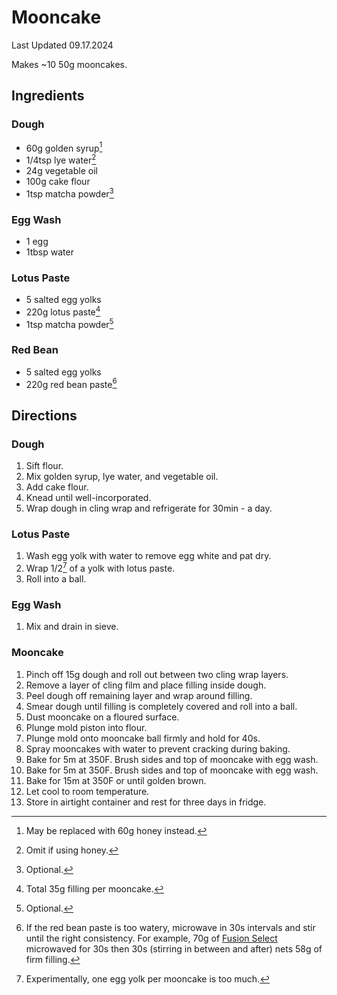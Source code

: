 # Mooncake

Last Updated 09.17.2024

Makes ~10 50g mooncakes.

## Ingredients

### Dough

* 60g golden syrup[^1]
* 1/4tsp lye water[^2]
* 24g vegetable oil
* 100g cake flour
* 1tsp matcha powder[^4]

### Egg Wash

* 1 egg
* 1tbsp water

### Lotus Paste

* 5 salted egg yolks
* 220g lotus paste[^3]
* 1tsp matcha powder[^5]

### Red Bean

* 5 salted egg yolks
* 220g red bean paste[^7]

## Directions

### Dough

1. Sift flour.
1. Mix golden syrup, lye water, and vegetable oil.
1. Add cake flour.
1. Knead until well-incorporated.
1. Wrap dough in cling wrap and refrigerate for 30min - a day.

### Lotus Paste

1. Wash egg yolk with water to remove egg white and pat dry.
1. Wrap 1/2[^6] of a yolk with lotus paste.
1. Roll into a ball.

### Egg Wash

1. Mix and drain in sieve.

### Mooncake

1. Pinch off 15g dough and roll out between two cling wrap layers.
1. Remove a layer of cling film and place filling inside dough.
1. Peel dough off remaining layer and wrap around filling.
1. Smear dough until filling is completely covered and roll into a ball.
1. Dust mooncake on a floured surface.
1. Plunge mold piston into flour.
1. Plunge mold onto mooncake ball firmly and hold for 40s.
1. Spray mooncakes with water to prevent cracking during baking.
1. Bake for 5m at 350F. Brush sides and top of mooncake with egg wash.
1. Bake for 5m at 350F. Brush sides and top of mooncake with egg wash.
1. Bake for 15m at 350F or until golden brown.
1. Let cool to room temperature.
1. Store in airtight container and rest for three days in fridge.

[^1]: May be replaced with 60g honey instead.
[^2]: Omit if using honey.
[^3]: Total 35g filling per mooncake.
[^4]: Optional.
[^5]: Optional.
[^6]: Experimentally, one egg yolk per mooncake is too much.
[^7]: If the red bean paste is too watery, microwave in 30s intervals and stir until the right consistency. For example, 70g of [Fusion Select](https://www.amazon.com/dp/B0B197J48N) microwaved for 30s then 30s (stirring in between and after) nets 58g of firm filling.
